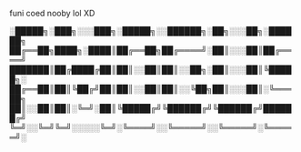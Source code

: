 funi coed nooby lol XD

░█████╗░███╗░░░███╗░█████╗░░██████╗░██╗░░░██╗░██████╗
██╔══██╗████╗░████║██╔══██╗██╔════╝░██║░░░██║██╔════╝
███████║██╔████╔██║██║░░██║██║░░██╗░██║░░░██║╚█████╗░
██╔══██║██║╚██╔╝██║██║░░██║██║░░╚██╗██║░░░██║░╚═══██╗
██║░░██║██║░╚═╝░██║╚█████╔╝╚██████╔╝╚██████╔╝██████╔╝
╚═╝░░╚═╝╚═╝░░░░░╚═╝░╚════╝░░╚═════╝░░╚═════╝░╚═════╝░
